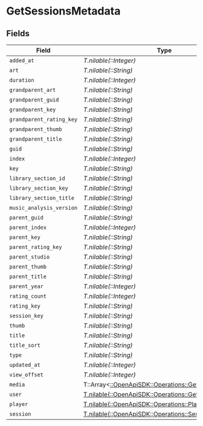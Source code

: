 # GetSessionsMetadata


## Fields

| Field                                                                                               | Type                                                                                                | Required                                                                                            | Description                                                                                         | Example                                                                                             |
| --------------------------------------------------------------------------------------------------- | --------------------------------------------------------------------------------------------------- | --------------------------------------------------------------------------------------------------- | --------------------------------------------------------------------------------------------------- | --------------------------------------------------------------------------------------------------- |
| `added_at`                                                                                          | *T.nilable(::Integer)*                                                                              | :heavy_minus_sign:                                                                                  | N/A                                                                                                 | 1705543312                                                                                          |
| `art`                                                                                               | *T.nilable(::String)*                                                                               | :heavy_minus_sign:                                                                                  | N/A                                                                                                 | /library/metadata/39904/art/1705310687                                                              |
| `duration`                                                                                          | *T.nilable(::Integer)*                                                                              | :heavy_minus_sign:                                                                                  | N/A                                                                                                 | 186240                                                                                              |
| `grandparent_art`                                                                                   | *T.nilable(::String)*                                                                               | :heavy_minus_sign:                                                                                  | N/A                                                                                                 | /library/metadata/39904/art/1705310687                                                              |
| `grandparent_guid`                                                                                  | *T.nilable(::String)*                                                                               | :heavy_minus_sign:                                                                                  | N/A                                                                                                 | plex://artist/5d07bbfd403c6402904a6480                                                              |
| `grandparent_key`                                                                                   | *T.nilable(::String)*                                                                               | :heavy_minus_sign:                                                                                  | N/A                                                                                                 | /library/metadata/39904                                                                             |
| `grandparent_rating_key`                                                                            | *T.nilable(::String)*                                                                               | :heavy_minus_sign:                                                                                  | N/A                                                                                                 | 39904                                                                                               |
| `grandparent_thumb`                                                                                 | *T.nilable(::String)*                                                                               | :heavy_minus_sign:                                                                                  | N/A                                                                                                 | /library/metadata/39904/thumb/1705310687                                                            |
| `grandparent_title`                                                                                 | *T.nilable(::String)*                                                                               | :heavy_minus_sign:                                                                                  | N/A                                                                                                 | Green Day                                                                                           |
| `guid`                                                                                              | *T.nilable(::String)*                                                                               | :heavy_minus_sign:                                                                                  | N/A                                                                                                 | plex://track/6535834f71f22f36f71a8e8f                                                               |
| `index`                                                                                             | *T.nilable(::Integer)*                                                                              | :heavy_minus_sign:                                                                                  | N/A                                                                                                 | 1                                                                                                   |
| `key`                                                                                               | *T.nilable(::String)*                                                                               | :heavy_minus_sign:                                                                                  | N/A                                                                                                 | /library/metadata/67085                                                                             |
| `library_section_id`                                                                                | *T.nilable(::String)*                                                                               | :heavy_minus_sign:                                                                                  | N/A                                                                                                 | 3                                                                                                   |
| `library_section_key`                                                                               | *T.nilable(::String)*                                                                               | :heavy_minus_sign:                                                                                  | N/A                                                                                                 | /library/sections/3                                                                                 |
| `library_section_title`                                                                             | *T.nilable(::String)*                                                                               | :heavy_minus_sign:                                                                                  | N/A                                                                                                 | Music                                                                                               |
| `music_analysis_version`                                                                            | *T.nilable(::String)*                                                                               | :heavy_minus_sign:                                                                                  | N/A                                                                                                 | 1                                                                                                   |
| `parent_guid`                                                                                       | *T.nilable(::String)*                                                                               | :heavy_minus_sign:                                                                                  | N/A                                                                                                 | plex://album/65394d6d472b8ab03ef47f12                                                               |
| `parent_index`                                                                                      | *T.nilable(::Integer)*                                                                              | :heavy_minus_sign:                                                                                  | N/A                                                                                                 | 1                                                                                                   |
| `parent_key`                                                                                        | *T.nilable(::String)*                                                                               | :heavy_minus_sign:                                                                                  | N/A                                                                                                 | /library/metadata/67084                                                                             |
| `parent_rating_key`                                                                                 | *T.nilable(::String)*                                                                               | :heavy_minus_sign:                                                                                  | N/A                                                                                                 | 67084                                                                                               |
| `parent_studio`                                                                                     | *T.nilable(::String)*                                                                               | :heavy_minus_sign:                                                                                  | N/A                                                                                                 | Reprise Records                                                                                     |
| `parent_thumb`                                                                                      | *T.nilable(::String)*                                                                               | :heavy_minus_sign:                                                                                  | N/A                                                                                                 | /library/metadata/67084/thumb/1705543314                                                            |
| `parent_title`                                                                                      | *T.nilable(::String)*                                                                               | :heavy_minus_sign:                                                                                  | N/A                                                                                                 | Saviors                                                                                             |
| `parent_year`                                                                                       | *T.nilable(::Integer)*                                                                              | :heavy_minus_sign:                                                                                  | N/A                                                                                                 | 2024                                                                                                |
| `rating_count`                                                                                      | *T.nilable(::Integer)*                                                                              | :heavy_minus_sign:                                                                                  | N/A                                                                                                 | 45885                                                                                               |
| `rating_key`                                                                                        | *T.nilable(::String)*                                                                               | :heavy_minus_sign:                                                                                  | N/A                                                                                                 | 67085                                                                                               |
| `session_key`                                                                                       | *T.nilable(::String)*                                                                               | :heavy_minus_sign:                                                                                  | N/A                                                                                                 | 203                                                                                                 |
| `thumb`                                                                                             | *T.nilable(::String)*                                                                               | :heavy_minus_sign:                                                                                  | N/A                                                                                                 | /library/metadata/67084/thumb/1705543314                                                            |
| `title`                                                                                             | *T.nilable(::String)*                                                                               | :heavy_minus_sign:                                                                                  | N/A                                                                                                 | The American Dream Is Killing Me                                                                    |
| `title_sort`                                                                                        | *T.nilable(::String)*                                                                               | :heavy_minus_sign:                                                                                  | N/A                                                                                                 | American Dream Is Killing Me                                                                        |
| `type`                                                                                              | *T.nilable(::String)*                                                                               | :heavy_minus_sign:                                                                                  | N/A                                                                                                 | track                                                                                               |
| `updated_at`                                                                                        | *T.nilable(::Integer)*                                                                              | :heavy_minus_sign:                                                                                  | N/A                                                                                                 | 1705543314                                                                                          |
| `view_offset`                                                                                       | *T.nilable(::Integer)*                                                                              | :heavy_minus_sign:                                                                                  | N/A                                                                                                 | 1000                                                                                                |
| `media`                                                                                             | T::Array<[::OpenApiSDK::Operations::GetSessionsMedia](../../models/operations/getsessionsmedia.md)> | :heavy_minus_sign:                                                                                  | N/A                                                                                                 |                                                                                                     |
| `user`                                                                                              | [T.nilable(::OpenApiSDK::Operations::GetSessionsUser)](../../models/operations/getsessionsuser.md)  | :heavy_minus_sign:                                                                                  | N/A                                                                                                 |                                                                                                     |
| `player`                                                                                            | [T.nilable(::OpenApiSDK::Operations::Player)](../../models/operations/player.md)                    | :heavy_minus_sign:                                                                                  | N/A                                                                                                 |                                                                                                     |
| `session`                                                                                           | [T.nilable(::OpenApiSDK::Operations::Session)](../../models/operations/session.md)                  | :heavy_minus_sign:                                                                                  | N/A                                                                                                 |                                                                                                     |